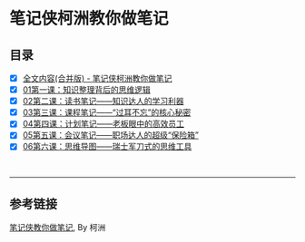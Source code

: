 # 笔记侠柯洲教你做笔记


## 目录

- [x] [全文内容(合并版) - 笔记侠柯洲教你做笔记](./笔记侠柯洲教你做笔记.md)
- [x] [01第一课：知识整理背后的思维逻辑](./01.知识整理背后的思维逻辑.md)
- [x] [02第二课：读书笔记——知识达人的学习利器](./02.读书笔记.md)
- [x] [03第三课：课程笔记——“过耳不忘”的核心秘密](./03.课程笔记.md)
- [x] [04第四课：计划笔记——老板眼中的高效员工](./04.计划笔记.md)
- [x] [05第五课：会议笔记——职场达人的超级“保险箱”](./05.会议笔记.md)
- [x] [06第六课：思维导图——瑞士军刀式的思维工具](./06.思维导图.md)

<br/>

----


## 参考链接

[笔记侠教你做笔记](http://t.cn/RjQ4O09), By 柯洲

